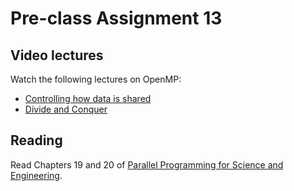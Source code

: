 # Pre-class Assignment 13

## Video lectures

Watch the following lectures on OpenMP:

- [Controlling how data is shared](https://www.youtube.com/watch?v=ykHkpBVwbRs&list=PLcbxjEfgjpO9OeDu--H9_XqyxPj3MkjdN&index=18)
- [Divide and Conquer](https://www.youtube.com/watch?v=IFFuTh-lPno&list=PLcbxjEfgjpO9OeDu--H9_XqyxPj3MkjdN&index=19)

## Reading

Read Chapters 19 and 20 of [Parallel Programming for Science and Engineering](../assets/EijkhoutParallelProgramming.pdf). 

<!-- ## Review

1. In the `#questions` channel of the course Slack, post at least one question about the reading. If someone has already posted your question, you may instead "upvote" that question by reacting to it with a "thumbs up" or other appropriate reaction emoji. 

## Exercises

Complete the following exercises and answer the questions posed.

- 15.1
- 15.2
- 15.3
- 16.6 

## What to turn-in

Commit your code and answers to the questions, as a plain text, markdown document, or pdf to your assignment repo _before the start of class_. -->